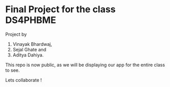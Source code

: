 # Final Project for the class DS4PHBME

Project by 
1. Vinayak Bhardwaj, 
2. Sejal Ghate and 
3. Aditya Dahiya.

This repo is now public, as we will be displaying our app for the entire class to see.  

Lets collaborate !
